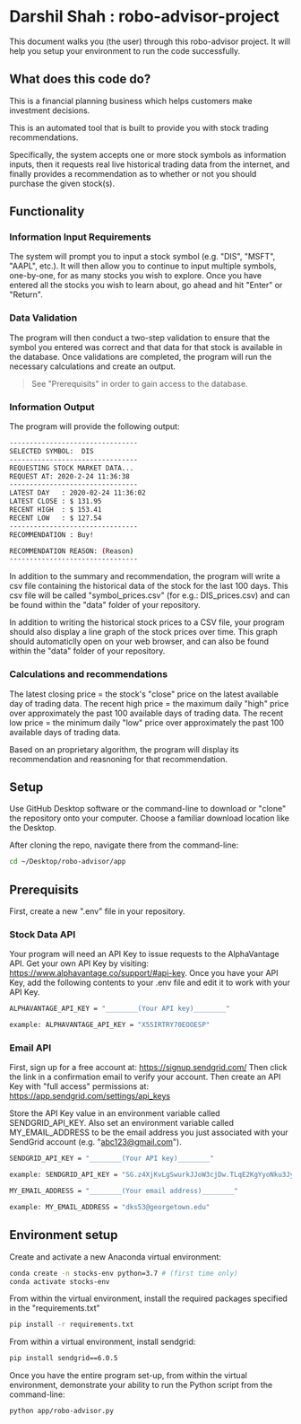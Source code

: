 # Darshil Shah : robo-advisor-project

This document walks you (the user) through this robo-advisor project. It will help you setup your environment to run the code successfully. 

## What does this code do?

This is a financial planning business which helps customers make investment decisions.

This is an automated tool that is built to provide you with stock trading recommendations.

Specifically, the system accepts one or more stock symbols as information inputs, then it requests real live historical trading data from the internet, and finally provides a recommendation as to whether or not you should purchase the given stock(s).

## Functionality

### Information Input Requirements

The system will prompt you to input a stock symbol (e.g. "DIS", "MSFT", "AAPL", etc.). It will then allow you to continue to input multiple symbols, one-by-one, for as many stocks you wish to explore. Once you have entered all the stocks you wish to learn about, go ahead and hit "Enter" or "Return".

### Data Validation

The program will then conduct a two-step validation to ensure that the symbol you entered was correct and that data for that stock is available in the database. Once validations are completed, the program will run the necessary calculations and create an output.

> See "Prerequisits" in order to gain access to the database.

### Information Output

The program will provide the following output:

```sh
--------------------------------
SELECTED SYMBOL:  DIS
--------------------------------
REQUESTING STOCK MARKET DATA...
REQUEST AT: 2020-2-24 11:36:38
--------------------------------
LATEST DAY   : 2020-02-24 11:36:02
LATEST CLOSE : $ 131.95
RECENT HIGH  : $ 153.41
RECENT LOW   : $ 127.54
--------------------------------
RECOMMENDATION : Buy!

RECOMMENDATION REASON: (Reason)
--------------------------------

```
In addition to the summary and recommendation, the program will write a csv file containing the historical data of the stock for the last 100 days. This csv file will be called "symbol_prices.csv" (for e.g.: DIS_prices.csv) and can be found within the "data" folder of your repository. 

In addition to writing the historical stock prices to a CSV file, your program should also display a line graph of the stock prices over time. This graph should automaticlly open on your web browser, and can also be found within the "data" folder of your repository.

### Calculations and recommendations

The latest closing price = the stock's "close" price on the latest available day of trading data.
The recent high price = the maximum daily "high" price over approximately the past 100 available days of trading data.
The recent low price = the minimum daily "low" price over approximately the past 100 available days of trading data.

Based on an proprietary algorithm, the program will display its recommendation and reasnoning for that recommendation.

## Setup
Use GitHub Desktop software or the command-line to download or "clone" the repository onto your computer. Choose a familiar download location like the Desktop.

After cloning the repo, navigate there from the command-line: 

```sh
cd ~/Desktop/robo-advisor/app
```

## Prerequisits

First, create a new ".env" file in your repository.

### Stock Data API

Your program will need an API Key to issue requests to the AlphaVantage API. Get your own API Key by visiting: https://www.alphavantage.co/support/#api-key. Once you have your API Key, add the following contents to your .env file and edit it to work with your API Key.

```sh
ALPHAVANTAGE_API_KEY = "________(Your API key)________" 

example: ALPHAVANTAGE_API_KEY = "X55IRTRY70EOOESP" 
```
### Email API

First, sign up for a free account at: https://signup.sendgrid.com/
Then click the link in a confirmation email to verify your account. 
Then create an API Key with "full access" permissions at: https://app.sendgrid.com/settings/api_keys

Store the API Key value in an environment variable called SENDGRID_API_KEY. Also set an environment variable called MY_EMAIL_ADDRESS to be the email address you just associated with your SendGrid account (e.g. "abc123@gmail.com").

```sh
SENDGRID_API_KEY = "________(Your API key)________" 

example: SENDGRID_API_KEY = "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" 

MY_EMAIL_ADDRESS = "________(Your email address)________" 

example: MY_EMAIL_ADDRESS = "dks53@georgetown.edu" 

```

## Environment setup

Create and activate a new Anaconda virtual environment:

```sh
conda create -n stocks-env python=3.7 # (first time only)
conda activate stocks-env
```

From within the virtual environment, install the required packages specified in the "requirements.txt"

```sh
pip install -r requirements.txt
```

From within a virtual environment, install sendgrid:

```sh
pip install sendgrid==6.0.5
```

Once you have the entire program set-up, from within the virtual environment, demonstrate your ability to run the Python script from the command-line:

```sh
python app/robo-advisor.py
```